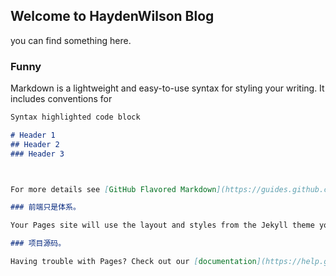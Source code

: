 ## Welcome to HaydenWilson Blog

 you can find something here.

### Funny

Markdown is a lightweight and easy-to-use syntax for styling your writing. It includes conventions for

```markdown
Syntax highlighted code block

# Header 1
## Header 2
### Header 3



For more details see [GitHub Flavored Markdown](https://guides.github.com/features/mastering-markdown/).

### 前端只是体系。

Your Pages site will use the layout and styles from the Jekyll theme you have selected in your [repository settings](https://github.com/HaydenWilson/HaydenWilson.github.io/settings). The name of this theme is saved in the Jekyll `_config.yml` configuration file.

### 项目源码。

Having trouble with Pages? Check out our [documentation](https://help.github.com/categories/github-pages-basics/) or [contact support](https://github.com/contact) and we’ll help you sort it out.
